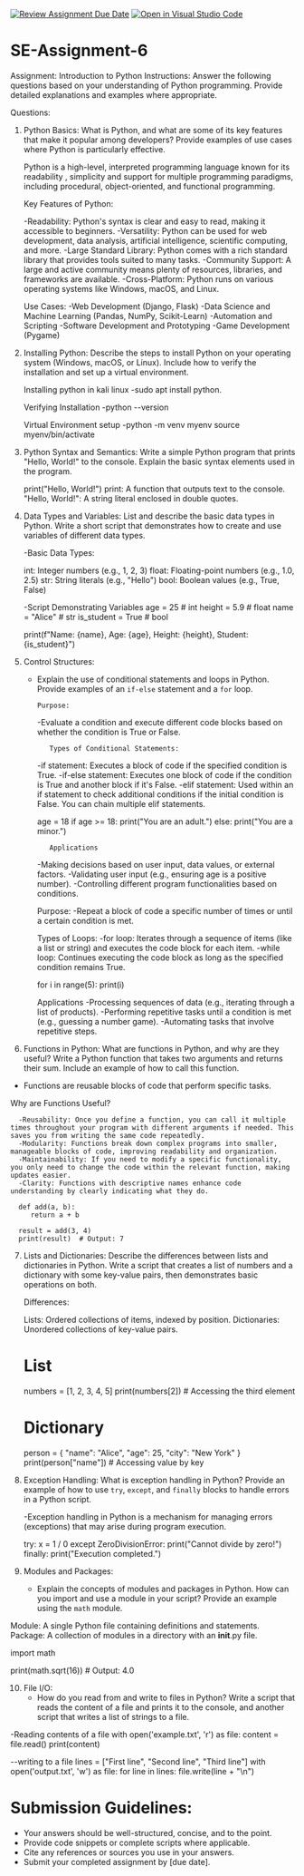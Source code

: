 [![Review Assignment Due Date](https://classroom.github.com/assets/deadline-readme-button-22041afd0340ce965d47ae6ef1cefeee28c7c493a6346c4f15d667ab976d596c.svg)](https://classroom.github.com/a/WfNmjXUk)
[![Open in Visual Studio Code](https://classroom.github.com/assets/open-in-vscode-2e0aaae1b6195c2367325f4f02e2d04e9abb55f0b24a779b69b11b9e10269abc.svg)](https://classroom.github.com/online_ide?assignment_repo_id=15321369&assignment_repo_type=AssignmentRepo)
# SE-Assignment-6
 Assignment: Introduction to Python
Instructions:
Answer the following questions based on your understanding of Python programming. Provide detailed explanations and examples where appropriate.

 Questions:

1. Python Basics:
What is Python, and what are some of its key features that make it popular among developers? Provide examples of use cases where Python is particularly effective.

      Python is a high-level, interpreted programming language known for its readability , simplicity and  support  for multiple programming paradigms, including procedural, object-oriented, and functional programming.

      Key Features of Python:

      -Readability: Python's syntax is clear and easy to read, making it accessible to beginners.
      -Versatility: Python can be used for web development, data analysis, artificial intelligence, scientific computing, and more.
      -Large Standard Library: Python comes with a rich standard library that provides tools suited to many tasks.
      -Community Support: A large and active community means plenty of resources, libraries, and frameworks are available.
      -Cross-Platform: Python runs on various operating systems like Windows, macOS, and Linux.

      Use Cases:
      -Web Development (Django, Flask)
      -Data Science and Machine Learning (Pandas, NumPy, Scikit-Learn)
      -Automation and Scripting
      -Software Development and Prototyping
      -Game Development (Pygame)

2. Installing Python:
Describe the steps to install Python on your operating system (Windows, macOS, or Linux). Include how to verify the installation and set up a virtual environment.

      Installing python in kali linux
      -sudo apt install python.

      Verifying Installation
      -python --version

      Virtual Environment setup
      -python -m venv myenv
      source myenv/bin/activate

3. Python Syntax and Semantics:
Write a simple Python program that prints "Hello, World!" to the console. Explain the basic syntax elements used in the program.

      print("Hello, World!")
      print: A function that outputs text to the console.
      "Hello, World!": A string literal enclosed in double quotes.

4. Data Types and Variables:
List and describe the basic data types in Python. Write a short script that demonstrates how to create and use variables of different data types.

      -Basic Data Types:

      int: Integer numbers (e.g., 1, 2, 3)
      float: Floating-point numbers (e.g., 1.0, 2.5)
      str: String literals (e.g., "Hello")
      bool: Boolean values (e.g., True, False)

      -Script Demonstrating Variables
      age = 25  # int
      height = 5.9  # float
      name = "Alice"  # str
      is_student = True  # bool

      print(f"Name: {name}, Age: {age}, Height: {height}, Student: {is_student}")


5. Control Structures:
   - Explain the use of conditional statements and loops in Python. Provide examples of an `if-else` statement and a `for` loop.

         Purpose:
      -Evaluate a condition and execute different code blocks based on whether the condition is True or False.

            Types of Conditional Statements:
      -if statement: Executes a block of code if the specified condition is True.
      -if-else statement: Executes one block of code if the condition is True and another block if it's False.
      -elif statement: Used within an if statement to check additional conditions if the initial condition is False. You can chain multiple elif statements.

      age = 18
if age >= 18:
    print("You are an adult.")
else:
    print("You are a minor.")


            Applications   
      -Making decisions based on user input, data values, or external factors.
      -Validating user input (e.g., ensuring age is a positive number).
      -Controlling different program functionalities based on conditions.


      Purpose:
      -Repeat a block of code a specific number of times or until a certain condition is met.

      Types of Loops:
      -for loop: Iterates through a sequence of items (like a list or string) and executes the code block for each item.
      -while loop: Continues executing the code block as long as the specified condition remains True.

      for i in range(5):
          print(i)


      Applications
      -Processing sequences of data (e.g., iterating through a list of products).
      -Performing repetitive tasks until a condition is met (e.g., guessing a number game).
      -Automating tasks that involve repetitive steps.

6. Functions in Python:
What are functions in Python, and why are they useful? Write a Python function that takes two arguments and returns their sum. Include an example of how to call this function.

  - Functions are reusable blocks of code that perform specific tasks.

  Why are Functions Useful?

      -Reusability: Once you define a function, you can call it multiple times throughout your program with different arguments if needed. This saves you from writing the same code repeatedly.
      -Modularity: Functions break down complex programs into smaller, manageable blocks of code, improving readability and organization.
      -Maintainability: If you need to modify a specific functionality, you only need to change the code within the relevant function, making updates easier.
      -Clarity: Functions with descriptive names enhance code understanding by clearly indicating what they do.

      def add(a, b):
         return a + b

      result = add(3, 4)
      print(result)  # Output: 7


7. Lists and Dictionaries:
Describe the differences between lists and dictionaries in Python. Write a script that creates a list of numbers and a dictionary with some key-value pairs, then demonstrates basic operations on both.

      Differences:

      Lists: Ordered collections of items, indexed by position.
      Dictionaries: Unordered collections of key-value pairs.

      # List
      numbers = [1, 2, 3, 4, 5]
      print(numbers[2])  # Accessing the third element

      # Dictionary
      person = {
         "name": "Alice",
         "age": 25,
         "city": "New York"
      }
      print(person["name"])  # Accessing value by key


8. Exception Handling:
What is exception handling in Python? Provide an example of how to use `try`, `except`, and `finally` blocks to handle errors in a Python script.

      -Exception handling in Python is a mechanism for managing errors (exceptions) that may arise during program execution.

      try:
         x = 1 / 0
      except ZeroDivisionError:
         print("Cannot divide by zero!")
      finally:
         print("Execution completed.")


9. Modules and Packages:
   - Explain the concepts of modules and packages in Python. How can you import and use a module in your script? Provide an example using the `math` module.

Module: A single Python file containing definitions and statements.
Package: A collection of modules in a directory with an __init__.py file.

import math

print(math.sqrt(16))  # Output: 4.0


10. File I/O:
    - How do you read from and write to files in Python? Write a script that reads the content of a file and prints it to the console, and another script that writes a list of strings to a file.

-Reading contents of a file
    with open('example.txt', 'r') as file:
    content = file.read()
    print(content)
    

--writing to a file
    lines = ["First line", "Second line", "Third line"]
   with open('output.txt', 'w') as file:
    for line in lines:
        file.write(line + "\n")


# Submission Guidelines:
- Your answers should be well-structured, concise, and to the point.
- Provide code snippets or complete scripts where applicable.
- Cite any references or sources you use in your answers.
- Submit your completed assignment by [due date].


